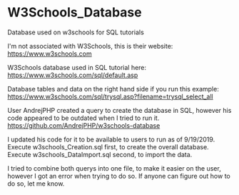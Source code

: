 # W3Schools_Database
Database used on w3schools for SQL tutorials

I'm not associated with W3Schools, this is their website:
https://www.w3schools.com

W3Schools database used in SQL tutorial here:
https://www.w3schools.com/sql/default.asp

Database tables and data on the right hand side if you run this example:
https://www.w3schools.com/sql/trysql.asp?filename=trysql_select_all

User AndrejPHP created a query to create the database in SQL, however his code appeared to be outdated when I tried to run it.
https://github.com/AndrejPHP/w3schools-database

I updated his code for it to be available to users to run as of 9/19/2019.
Execute w3schools_Creation.sql first, to create the overall database.
Execute w3schools_DataImport.sql second, to import the data.

I tried to combine both querys into one file, to make it easier on the user, however I got an error when trying to do so. If anyone can figure out how to do so, let me know.
